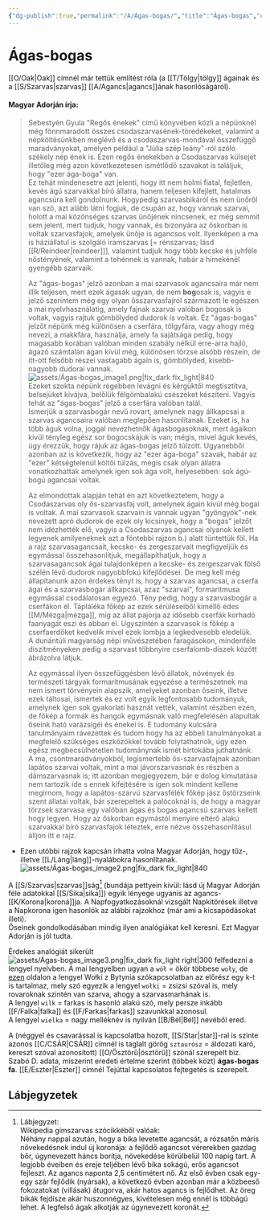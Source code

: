 ```yaml
---
{"dg-publish":true,"permalink":"/A/Ágas-bogas/","title":"Ágas-bogas","created":"2023-10-22T02:40","updated":"2025-09-20T14:01"}
---
```



# Ágas-bogas

[[O/Oak\|Oak]] címnél már tettük említést róla (a [[T/Tölgy\|tölgy]] ágainak és a [[S/Szarvas\|szarvas]] [[A/Agancs\|agancs]]ának hasonlóságáról).  

#### Magyar Adorján írja:  

> Sebestyén Gyula "Regős énekek" című könyvében közli a népünknél még fönnmaradott összes csodaszarvasének-töredékeket, valamint a népköltésünkben meglévő és a csodaszarvas-mondával összefüggő maradványokat, amelyen például a "Júlia szép leány"-ról szóló székely nép ének is. Ezen regős énekekben a Csodaszarvas külsejét illetőleg még azon következetesen ismétlődő szavakat is találjuk, hogy "ezer ága-boga" van.  
> Ez tehát mindenesetre azt jelenti, hogy itt nem holmi fiatal, fejletlen, kevés ágú szarvakkal bíró állatra, hanem teljesen kifejlett, hatalmas agancsúra kell gondolnunk. Hogypedig szarvasbikáról és nem ünőről van szó, azt alább látni fogjuk, de csupán az, hogy vannak szarvai, holott a mai közönséges szarvas ünőjének nincsenek, ez még semmit sem jelent, mert tudjuk, hogy vannak, és bizonyára az őskorban is voltak szarvasfajok, amelyek ünője is agancsos volt. Ilyenképen a ma is háziállatul is szolgáló iramszarvas \[= rénszarvas; lásd [[R/Reindeer\|reindeer]]\], valamint tudjuk hogy több kecske és juhféle nőstényének, valamint a tehénnek is vannak, habár a hímekénél gyengébb szarvaik.  
>
> Az "ágas-bogas" jelző azonban a mai szarvasok agancsaira már nem illik teljesen, mert ezek ágasak ugyan, de nem **bog**osak is, vagyis e jelző szerintem még egy olyan ősszarvasfajról származott le egészen a mai nyelvhasználatig, amely fajnak szarvai valóban bogosak is voltak, vagyis rajtuk gömbölyded dudorok is voltak. Ez "ágas-bogas" jelzőt népünk még különösen a cserfára, tölgyfára, vagy ahogy még nevezi, a makkfára, használja, amely fa sajátsága pedig, hogy magasabb korában valóban minden szabály nélkül erre-arra hajló, ágazó számtalan ágan kívül még, különösen törzse alsóbb részein, de itt-ott felsőbb részei vastagabb ágain is, gömbölyded, kisebb-nagyobb dudorai vannak.  
> ![assets/Ágas-bogas_image1.png|fix_dark fix_light|840](/img/user/A/assets/%C3%81gas-bogas_image1.png)  
> Ezeket szokta népünk régebben levágni és kérgüktől megtisztítva, belsejüket kivájva, belőlük félgömbalakú csészéket készíteni. Vagyis tehát az "ágas-bogas" jelző a cserfára valóban talál.  
> Ismerjük a szarvasbogár nevű rovart, amelynek nagy állkapcsai a szarvas agancsaira valóban meglepően hasonlítanak. Ezeket is, ha több águk volna, joggal nevezhetnők ágasbogasoknak, mert ágaikon kívül tényleg egész sor bogocskájuk is van; mégis, mivel águk kevés, úgy érezzük, hogy rájuk az ágas-bogas jelző túlzott. Ugyanebből azonban az is következik, hogy az "ezer ága-boga" szavak, habár az "ezer" kétségtelenül költői túlzás, mégis csak olyan állatra vonatkozhattak amelynek igen sok ága volt, helyesebben: sok ágú-bogú agancsai voltak.  
>
> Az elmondottak alapján tehát én azt következtetem, hogy a Csodaszarvas oly ős-szarvasfaj volt, amelynek ágain kívül még bogai is voltak. A mai szarvasok szarvain is vannak ugyan "gyöngyök"-nek nevezett apró dudorok de ezek oly kicsinyek, hogy a "bogas" jelzőt nem idézhették elő, vagyis a Csodaszarvas agancsai olyanok kellett legyenek amilyeneknek azt a föntebbi rajzon b.) alatt tüntettük föl. Ha a rajz szarvasagancsait, kecske- és zergeszarvait megfigyeljük és egymással összehasonlítjuk, megállapíthatjuk, hogy a szarvasagancsok ágai tulajdonképen a kecske- és zergeszarvak fölső szélén lévő dudorok nagyobbfokú kifejlődései. De meg kell még állapítanunk azon érdekes tényt is, hogy a szarvas agancsai, a cserfa ágai és a szarvasbogár állkapcsai, azaz "szarvai", formaritmusa egymással csodálatosan egyező. Tény pedig, hogy a szarvasbogár a cserfákon él. Tápláléka főkép az ezek sérüléseiből kiméllő édes [[M/Mézga\|mézga]], míg az állat pajorja az idősebb cserfák korhadó faanyagát eszi és abban él. Ugyszintén a szarvasok is főkép a cserfaerdőket kedvelik mivel ezek lombja a legkedvesebb eledelük.  
> A dunántúli magyarság népi művészetében faragásokon, mindenféle díszítményeken pedig a szarvast többnyire cserfalomb-díszek között ábrázolva látjuk.  
>
> Az egymással ilyen összefüggésben lévő állatok, növények és természeti tárgyak formaritmusának egyezése a természetnek ma nem ismert törvényein alapszik, amelyeket azonban őseink, illetve ezek táltosai, ismertek és ez volt egyik legfontosabb tudományuk, amelynek igen sok gyakorlati hasznát vették, valamint részben ezen, de főkép a formák és hangok egymásnak való megfelelésén alapultak őseink ható varázsigéi és énekei is. E tudomány kulcsára tanulmányaim rávezettek és tudom hogy ha az ebbeli tanulmányokat a megfelelő szükséges eszközökkel tovább folytathatnók, úgy ezen egész megbecsülhetetlen tudománynak ismét birtokába juthatnánk.  
> A ma, csontmaradványokból, legismertebb ős-szarvasfajnak azonban lapátos szarvai voltak, mint a mai jávorszarvasnak és részben a dámszarvasnak is; itt azonban megjegyezem, bár e dolog kimutatása nem tartozik ide s ennek kifejtésére is igen sok mindent kellene megírnom, hogy a lapátos-szarvú szarvasfélék főkép jász őstörzseink szent állatai voltak, bár szerepeltek a palócoknál is, de hogy a magyar törzsek szarvasa egy valóban ágas és bogas agancsú szarvas kellett hogy legyen. Hogy az őskorban egymástól menyire eltérő alakú szarvakkal bíró szarvasfajok léteztek, erre nézve összehasonlításul álljon itt e rajz.  
- Ezen utóbbi rajzok kapcsán írhatta volna Magyar Adorján, hogy tűz-, illetve [[L/Láng\|láng]]-nyalábokra hasonlítanak.  
![assets/Ágas-bogas_image2.png|fix_dark fix_light|840](/img/user/A/assets/%C3%81gas-bogas_image2.png)

A [[S/Szarvas\|szarvas]]ság[^1] (bundája pettyein kívül: lásd új Magyar Adorján féle adatokkal [[S/Sika\|sika]]) egyik lényege ugyanis az agancs-[[K/Korona\|koroná]]ja. A Napfogyatkozásoknál vizsgált Napkitörések illetve a Napkorona igen hasonlók az alábbi rajzokhoz (már ami a kicsapódásokat illeti).  
Őseinek gondolkodásában mindig ilyen analógiákat kell keresni. Ezt Magyar Adorján is jól tudta.  

Érdekes analógiát sikerült ![assets/Ágas-bogas_image3.png|fix_dark fix_light right|300](/img/user/A/assets/%C3%81gas-bogas_image3.png)  felfedezni a lengyel nyelvben. A mai lengyelben ugyan a `wół` = ökör többese `woły`, de [ezen](https://commons.wikimedia.org/wiki/File:Bronze_oxen,_Bytyn.jpg) oldalon a lengyel Wołki z Bytynia szókapcsolatban az előrész egy k-t is tartalmaz, mely szó egyezik a lengyel `wołki` = zsizsi szóval is, mely rovaroknak szintén van szarva, ahogy a szarvasmarhának is.  
A lengyel `wilk` = farkas is hasonló alakú szó, mely persze inkább [[F/Falka\|falka]] és [[F/Farkas\|farkas]] szavunkkal azonosul.  
A lengyel `wielka` = nagy melléknév is nyilván [[B/Bél\|Bél]] nevéből ered.  

A (néggyel és csavarással is kapcsolatba hozott, [[S/Star\|star]]-ral is szinte azonos [[C/CSÁR\|CSÁR]] címnél is taglalt görög `sztaurósz` = áldozati karó, kereszt szóval azonosított) [[O/Ösztörű\|ösztörű]] szónál szerepelt biz. Szabó D. adata, miszerint eredeti értelme szerint (többek közt) **ágas-bogas fa**. [[E/Eszter\|Eszter]] címnél Tejúttal kapcsolatos fejtegetés is szerepelt.  

## Lábjegyzetek

[^1]: Lábjegyzet:  
Wikipedia gímszarvas szócikkéből valóak:  
Néhány nappal azután, hogy a bika levetette agancsát, a rózsatőn máris növekedésnek indul új koronája: a fejlődő agancsot vérerekben gazdag bőr, úgynevezett háncs borítja, növekedése körülbelül 100 napig tart. A legjobb éveiben és ereje teljében lévő bika sokágú, erős agancsot fejleszt. Az agancs naponta 2,5 centimétert nő. Az első évben csak egy-egy szár fejlődik (nyársak), a következő évben azonban már a közbeeső fokozatokat (villásak) átugorva, akár hatos agancs is fejlődhet. Az öreg bikák fejdísze akár huszonnégyes, kivételesen még ennél is többágú lehet. A legfelső ágak alkotják az úgynevezett koronát.  